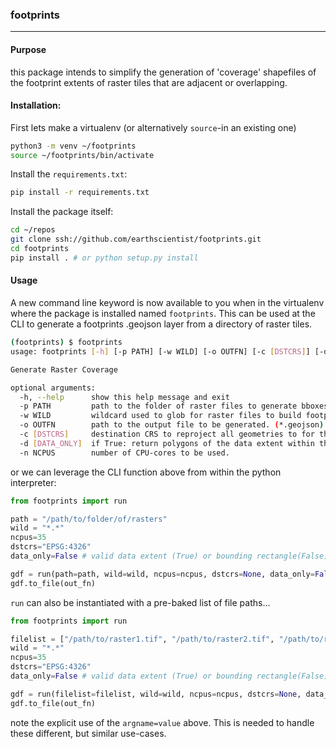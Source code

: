 ### footprints
---

#### Purpose
this package intends to simplify the generation of 
'coverage' shapefiles of the footprint extents of raster
tiles that are adjacent or overlapping.

#### Installation:
First lets make a virtualenv (or alternatively `source`-in an existing one)
```sh
python3 -m venv ~/footprints
source ~/footprints/bin/activate
```

Install the `requirements.txt`:
```sh
pip install -r requirements.txt
```

Install the package itself:
```sh
cd ~/repos
git clone ssh://github.com/earthscientist/footprints.git
cd footprints
pip install . # or python setup.py install
```

#### Usage
A new command line keyword is now available to you when in the virtualenv where the package is installed named `footprints`.  This can be used at the CLI to generate a footprints .geojson layer from a directory of raster tiles.

```sh
(footprints) $ footprints
usage: footprints [-h] [-p PATH] [-w WILD] [-o OUTFN] [-c [DSTCRS]] [-d [DATA_ONLY]] [-n NCPUS]

Generate Raster Coverage

optional arguments:
  -h, --help      show this help message and exit
  -p PATH         path to the folder of raster files to generate bboxes for
  -w WILD         wildcard used to glob for raster files to build footprints for.
  -o OUTFN        path to the output file to be generated. (*.geojson)
  -c [DSTCRS]     destination CRS to reproject all geometries to for the outfn. default: None
  -d [DATA_ONLY]  if True: return polygons of the data extent within the raster, if False, bounding box. default:False
  -n NCPUS        number of CPU-cores to be used.
```

or we can leverage the CLI function above from within the python interpreter:
```python
from footprints import run

path = "/path/to/folder/of/rasters"
wild = "*.*"
ncpus=35
dstcrs="EPSG:4326"
data_only=False # valid data extent (True) or bounding rectangle(False).

gdf = run(path=path, wild=wild, ncpus=ncpus, dstcrs=None, data_only=False)
gdf.to_file(out_fn)
```

`run` can also be instantiated with a pre-baked list of file paths...

```python
from footprints import run

filelist = ["/path/to/raster1.tif", "/path/to/raster2.tif", "/path/to/raster3.tif"]
wild = "*.*"
ncpus=35
dstcrs="EPSG:4326"
data_only=False # valid data extent (True) or bounding rectangle(False).

gdf = run(filelist=filelist, wild=wild, ncpus=ncpus, dstcrs=None, data_only=False)
gdf.to_file(out_fn)
```
note the explicit use of the `argname=value` above. This is needed to handle these different, but similar
use-cases. 
